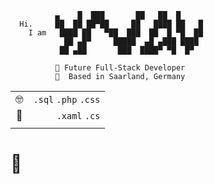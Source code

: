 ```
          ▄    █  ███       ██   ██  █
  Hi.     ██  ██ ██▀██     ██   ████ ██   █
    I am   ████ ██   ▀██  ███  ██  █ ▀█  ██
            ██ ▄█▀     █████  ▄█ ▄███ ████
           ██ ▄██       ███  ████▀ ▀█  █▀ 
   
          🚀 Future Full-Stack Developer 
          📍  Based in Saarland, Germany
```

| | |
|:---:|---:|
| 🤓 | `.sql` `.php` `.css` |
| 🌱 | `.xaml` `.cs` |
| | | 


# 💛
